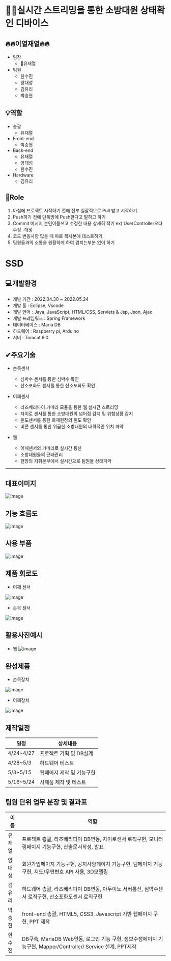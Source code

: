 👨‍🚒실시간 스트리밍을 통한 소방대원 상태확인 디바이스
==================================================

🔥🔥이열재열🔥🔥
---------------------------------------------------
  * 팀장
    * 👑유재열
  * 팀원
    * 한수진
    * 양대성
    * 김유리
    * 박승현
    
💡역할
---------------------------------------------------
  * 총괄
    * 유재열 
  * Front-end
    * 박승현
  * Back-end
    * 유재열
    * 양대성
    * 한수진
  * Hardware
    * 김유리  
    

📕Role
----------------------------------------------
1. 아침에 프로젝트 시작하기 전에 전부 일괄적으로 Pull 받고 시작하기
2. Push하기 전에 단톡방에 Push한다고 말하고 하기
3. Commit 메시지 본인이름쓰고 수정한 내용 상세히 적기
  ex) UserController오타 수정 -대성-
4. 코드 변동사항 많을 때 따로 복사본에 테스트하기
5. 팀원들과의 소통을 원활하게 하여 겹치는부분 없이 하기

SSD
===========================================
💻개발환경
-------------------------------------------
* 개발 기간 : 2022.04.30 ~ 2022.05.24
* 개발 툴 : Eclipse, Vscode
* 개발 언어 : Java, JavaScript, HTML/CSS, Servlets & Jsp, Json, Ajax
* 개발 프레임워크 : Spring Framework
* 데이터베이스 : Maria DB
* 하드웨어 : Raspberry pi, Arduino
* 서버 : Tomcat 9.0

✔주요기술
--------------------------------------------
* 손목센서
  * 심박수 센서를 통한 심박수 확인
  * 산소포화도 센서를 통한 산소포화도 확인
 
* 어깨센서
  * 라즈베리파이 카메라 모듈을 통한 웹 실시간 스트리밍
  * 자이로 센서를 통한 소방대원의 넘어짐 감지 및 위험상황 감지
  * 온도센서를 통한 화재현장의 온도 확인
  * 비콘 센서를 통한 위급한 소방대원의 대략적인 위치 파악

* 웹
  * 어깨센서의 카메라로 실시간 통신
  * 소방대원들의 근태관리
  * 현장의 지휘본부에서 실시간으로 팀원들 상태파악
---------------------------------------------------
## 대표이미지
![image](https://user-images.githubusercontent.com/97678826/173374078-b2b1188e-6697-48ea-af2e-4750931f70cb.png)

## 기능 흐름도
![image](https://user-images.githubusercontent.com/97678826/173374901-82a7f3dc-37a0-49bb-9836-d2c4ed9ae9cf.png)

## 사용 부품
![image](https://user-images.githubusercontent.com/97678826/173375252-34a31414-759e-444f-871b-24fedab686f8.png)

## 제품 회로도
* 어깨 센서

![image](https://user-images.githubusercontent.com/97678826/173528344-1aa939ae-658f-4b68-b685-f9af011c4c26.png)

* 손목 센서

![image](https://user-images.githubusercontent.com/97678826/173528381-f9f30106-7aff-463f-9b66-f4aa0af80671.png)

## 활용사진예시
* 웹
![image](https://user-images.githubusercontent.com/97678826/173380946-75693f0a-1917-413d-a943-b349288864b7.png)

## 완성제품
* 손목장치

![image](https://user-images.githubusercontent.com/97678826/173381717-c08d9fb7-6415-4a71-bde0-dbbb4192ff60.png)


* 어깨장치

![image](https://user-images.githubusercontent.com/97678826/173381652-e78157f0-d3ca-4510-943f-b303942c0f12.png)

## 제작일정
| 일정           | 상세내용              | 
|----------|------------|
| 4/24~4/27| 프로젝트 기획 및 DB설계 | 
| 4/28~5/3  | 하드웨어 테스트 | 
| 5/3~5/15   | 웹페이지 제작 및 기능구현 | 
| 5/16~5/24  | 시제품 제작 및 테스트 | 



## 팀원 단위 업무 분장 및 결과표

| 이름           | 역할               | 
|----------|------------|
| 유재열   | 프로젝트 총괄, 라즈베리파이 DB연동, 자이로센서 로직구현, 모니터링페이지 기능구현, 산출문서작성, 발표  | 
| 양대성  |회원가입페이지 기능구현, 공지사항페이지 기능구현, 팀페이지 기능구현, 지도/우편변호 API 사용, 3D모델링| 
| 김유리   | 하드웨어 총괄, 라즈베리파이 DB연동, 아두이노 서버통신, 심박수센서 로직구현, 산소포화도센서 로직구현| 
| 박승현  | front-end 총괄, HTML5, CSS3, Javascript 기반 웹페이지 구현, PPT 제작| 
| 한수진   | DB구축, MariaDB Web연동, 로그인 기능 구현, 정보수정페이지 기능구현, Mapper/Controller/ Service 설계, PPT제작 | 






